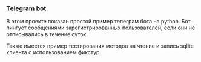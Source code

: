 ### Telegram bot

В этом проекте показан простой пример телеграм бота на python. Бот пингует сообщениями зарегистрированных пользователей, 
если они не отписывались в течение суток.

Также имеется пример тестирования методов на чтение и запись sqlite клиента с использованием фикстур.